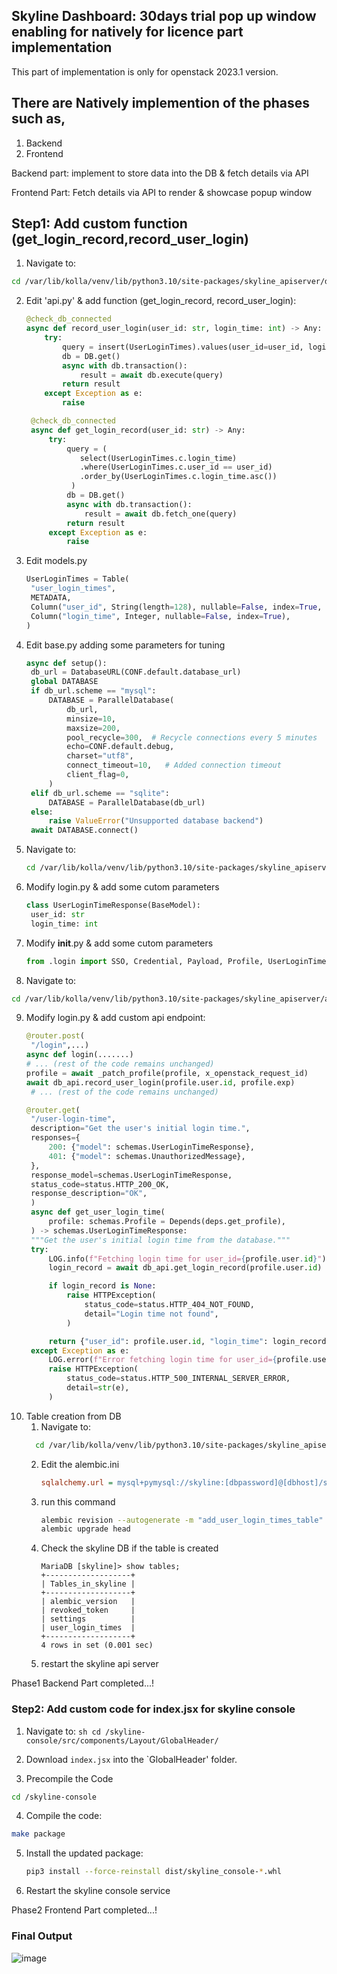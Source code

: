 ## Skyline Dashboard: 30days trial pop up window enabling for natively for licence part implementation

This part of implementation is only for openstack 2023.1 version.

## There are Natively implemention of the phases such as,

1. Backend
2. Frontend

Backend part: implement to store data into the DB & fetch details via API 

Frontend Part: Fetch details via API to render & showcase popup window

## Step1: Add custom function (get_login_record,record_user_login)

1. Navigate to:

```sh
cd /var/lib/kolla/venv/lib/python3.10/site-packages/skyline_apiserver/db/
```
2. Edit 'api.py' & add function (get_login_record, record_user_login):
   ```py
   @check_db_connected
   async def record_user_login(user_id: str, login_time: int) -> Any:
       try:
           query = insert(UserLoginTimes).values(user_id=user_id, login_time=login_time)
           db = DB.get()
           async with db.transaction():
               result = await db.execute(query)
           return result
       except Exception as e:
           raise

    @check_db_connected
    async def get_login_record(user_id: str) -> Any:
        try:
            query = (
               select(UserLoginTimes.c.login_time)
               .where(UserLoginTimes.c.user_id == user_id)
               .order_by(UserLoginTimes.c.login_time.asc())
             )
            db = DB.get()
            async with db.transaction():
                result = await db.fetch_one(query)
            return result
        except Exception as e:
            raise
     ```
3. Edit models.py 
   ```py
   UserLoginTimes = Table(
    "user_login_times",
    METADATA,
    Column("user_id", String(length=128), nullable=False, index=True, unique=False),
    Column("login_time", Integer, nullable=False, index=True),
   )
   ```
4. Edit base.py adding some parameters for tuning
   ```py
   async def setup():
    db_url = DatabaseURL(CONF.default.database_url)
    global DATABASE
    if db_url.scheme == "mysql":
        DATABASE = ParallelDatabase(
            db_url,
            minsize=10,
            maxsize=200,
            pool_recycle=300,  # Recycle connections every 5 minutes
            echo=CONF.default.debug,
            charset="utf8",
            connect_timeout=10,   # Added connection timeout
            client_flag=0,
        )
    elif db_url.scheme == "sqlite":
        DATABASE = ParallelDatabase(db_url)
    else:
        raise ValueError("Unsupported database backend")
    await DATABASE.connect()
   ```
5. Navigate to:
   ```sh
   cd /var/lib/kolla/venv/lib/python3.10/site-packages/skyline_apiserver/schemas/
   ```
6. Modify login.py & add some cutom parameters
   ```py
   class UserLoginTimeResponse(BaseModel):
    user_id: str
    login_time: int
   ```
7. Modify __init__.py & add some cutom parameters
   ```py
   from .login import SSO, Credential, Payload, Profile, UserLoginTimeResponse
   ```
8.  Navigate to:
   ```sh
   cd /var/lib/kolla/venv/lib/python3.10/site-packages/skyline_apiserver/api/v1/
   ```
9. Modify login.py & add custom api endpoint:
   ```py
   @router.post(
    "/login",...)
   async def login(.......)
   # ... (rest of the code remains unchanged)
   profile = await _patch_profile(profile, x_openstack_request_id)
   await db_api.record_user_login(profile.user.id, profile.exp)
    # ... (rest of the code remains unchanged)
   
   @router.get(
    "/user-login-time",
    description="Get the user's initial login time.",
    responses={
        200: {"model": schemas.UserLoginTimeResponse},
        401: {"model": schemas.UnauthorizedMessage},
    },
    response_model=schemas.UserLoginTimeResponse,
    status_code=status.HTTP_200_OK,
    response_description="OK",
    )
    async def get_user_login_time(
        profile: schemas.Profile = Depends(deps.get_profile),
    ) -> schemas.UserLoginTimeResponse:
    """Get the user's initial login time from the database."""
    try:
        LOG.info(f"Fetching login time for user_id={profile.user.id}")
        login_record = await db_api.get_login_record(profile.user.id)

        if login_record is None:
            raise HTTPException(
                status_code=status.HTTP_404_NOT_FOUND,
                detail="Login time not found",
            )

        return {"user_id": profile.user.id, "login_time": login_record.login_time}
    except Exception as e:
        LOG.error(f"Error fetching login time for user_id={profile.user.id}: {str(e)}")
        raise HTTPException(
            status_code=status.HTTP_500_INTERNAL_SERVER_ERROR,
            detail=str(e),
        )
   ```
10. Table creation from DB
    1. Navigate to:
    ```sh
      cd /var/lib/kolla/venv/lib/python3.10/site-packages/skyline_apiserver/db/alembic/
    ```
    2. Edit the alembic.ini
       ```ini
       sqlalchemy.url = mysql+pymysql://skyline:[dbpassword]@[dbhost]/skyline
       ```
    3. run this command
       ```sh
       alembic revision --autogenerate -m "add_user_login_times_table"
       alembic upgrade head
       ```
    4. Check the skyline DB if the table is created
       ```
       MariaDB [skyline]> show tables;
       +-------------------+
       | Tables_in_skyline |
       +-------------------+
       | alembic_version   |
       | revoked_token     |
       | settings          |
       | user_login_times  |
       +-------------------+
       4 rows in set (0.001 sec)
       ```
    5. restart the skyline api server

  Phase1 Backend Part completed...!

  ### Step2: Add custom code for index.jsx for skyline console

  1. Navigate to:
    ```sh
    cd /skyline-console/src/components/Layout/GlobalHeader/
    ```
  2. Download `index.jsx` into the `GlobalHeader' folder.

  3. Precompile the Code
   ```sh
   cd /skyline-console
   ```

  4. Compile the code:
   ```sh
   make package
   ```

  5. Install the updated package:
     ```sh
     pip3 install --force-reinstall dist/skyline_console-*.whl
     ```

  6. Restart the skyline console service

Phase2 Frontend Part completed...!

### Final Output

![image](https://github.com/user-attachments/assets/e3358cb8-d196-4b66-a58c-9eb3c3386684)

     
     



       
       



 
